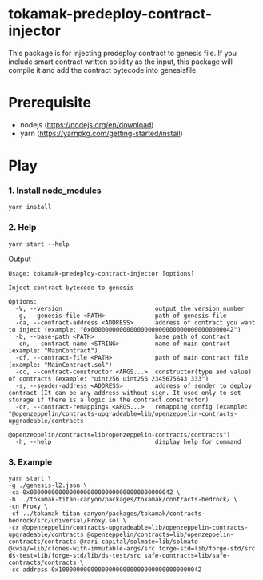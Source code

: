 # tokamak-predeploy-contract-injector

This package is for injecting predeploy contract to genesis file. If you include smart contract written solidity as the input, this package will compile it and add the contract bytecode into genesisfile.

# Prerequisite

- nodejs (https://nodejs.org/en/download)
- yarn (https://yarnpkg.com/getting-started/install)

# Play

### 1. Install node_modules

```
yarn install
```

### 2. Help

```
yarn start --help
```

Output

```
Usage: tokamak-predeploy-contract-injector [options]

Inject contract bytecode to genesis

Options:
  -V, --version                          output the version number
  -g, --genesis-file <PATH>              path of genesis file
  -ca, --contract-address <ADDRESS>      address of contract you want to inject (example: "0x0000000000000000000000000000000000000042")
  -b, --base-path <PATH>                 base path of contract
  -cn, --contract-name <STRING>          name of main contract (example: "MainContract")
  -cf, --contract-file <PATH>            path of main contract file (example: "MainContract.sol")
  -cc, --contract-constructor <ARGS...>  constructor(type and value) of contracts (example: "uint256 uint256 2345675643 333")
  -s, --sender-address <ADDRESS>         address of sender to deploy contract (It can be any address without sign. It used only to set storage if there is a logic in the contract constructor)
  -cr, --contract-remappings <ARGS...>   remapping config (example: "@openzeppelin/contracts-upgradeable=lib/openzeppelin-contracts-upgradeable/contracts
                                         @openzeppelin/contracts=lib/openzeppelin-contracts/contracts")
  -h, --help                             display help for command
```

### 3. Example

```
yarn start \
-g ./genesis-l2.json \
-ca 0x0000000000000000000000000000000000000042 \
-b ../tokamak-titan-canyon/packages/tokamak/contracts-bedrock/ \
-cn Proxy \
-cf ../tokamak-titan-canyon/packages/tokamak/contracts-bedrock/src/universal/Proxy.sol \
-cr @openzeppelin/contracts-upgradeable=lib/openzeppelin-contracts-upgradeable/contracts @openzeppelin/contracts=lib/openzeppelin-contracts/contracts @rari-capital/solmate=lib/solmate @cwia/=lib/clones-with-immutable-args/src forge-std=lib/forge-std/src ds-test=lib/forge-std/lib/ds-test/src safe-contracts=lib/safe-contracts/contracts \
-cc address 0x1000000000000000000000000000000000000042
```
